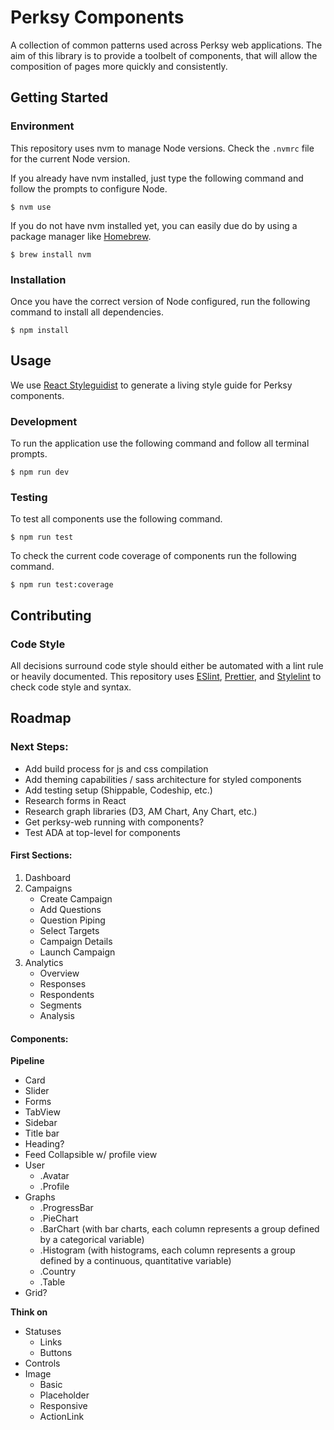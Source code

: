 # Perksy Components

A collection of common patterns used across Perksy web applications. The aim of this library is to provide a toolbelt of components, that will allow the composition of pages more quickly and consistently.

## Getting Started

### Environment

This repository uses nvm to manage Node versions. Check the `.nvmrc` file for the current Node version.

If you already have nvm installed, just type the following command and follow the prompts to configure Node.

```
$ nvm use
```

If you do not have nvm installed yet, you can easily due do by using a package manager like [Homebrew](https://brew.sh/).

```
$ brew install nvm
```

### Installation

Once you have the correct version of Node configured, run the following command to install all dependencies.

```
$ npm install
```

## Usage

We use [React Styleguidist](https://react-styleguidist.js.org/) to generate a living style guide for Perksy components.

### Development

To run the application use the following command and follow all terminal prompts.

```
$ npm run dev
```

### Testing

To test all components use the following command.

```
$ npm run test
```

To check the current code coverage of components run the following command.

```
$ npm run test:coverage
```

## Contributing

### Code Style

All decisions surround code style should either be automated with a lint rule or heavily documented. This repository uses [ESlint](https://eslint.org/), [Prettier](https://prettier.io/), and [Stylelint](https://stylelint.io/) to check code style and syntax.

## Roadmap

### Next Steps:

- Add build process for js and css compilation
- Add theming capabilities / sass architecture for styled components
- Add testing setup (Shippable, Codeship, etc.)
- Research forms in React
- Research graph libraries (D3, AM Chart, Any Chart, etc.)
- Get perksy-web running with components?
- Test ADA at top-level for components

#### First Sections:

1. Dashboard
2. Campaigns
   - Create Campaign
   - Add Questions
   - Question Piping
   - Select Targets
   - Campaign Details
   - Launch Campaign
3. Analytics
   - Overview
   - Responses
   - Respondents
   - Segments
   - Analysis

#### Components:

**Pipeline**

- Card
- Slider
- Forms
- TabView
- Sidebar
- Title bar
- Heading?
- Feed Collapsible w/ profile view
- User
  - .Avatar
  - .Profile
- Graphs
  - .ProgressBar
  - .PieChart
  - .BarChart (with bar charts, each column represents a group defined by a categorical variable)
  - .Histogram (with histograms, each column represents a group defined by a continuous, quantitative variable)
  - .Country
  - .Table
- Grid?

**Think on**

- Statuses
  - Links
  - Buttons
- Controls
- Image
  - Basic
  - Placeholder
  - Responsive
  - ActionLink
